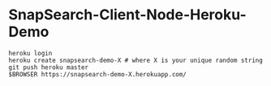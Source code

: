 SnapSearch-Client-Node-Heroku-Demo
==================================

```
heroku login
heroku create snapsearch-demo-X # where X is your unique random string
git push heroku master
$BROWSER https://snapsearch-demo-X.herokuapp.com/
```